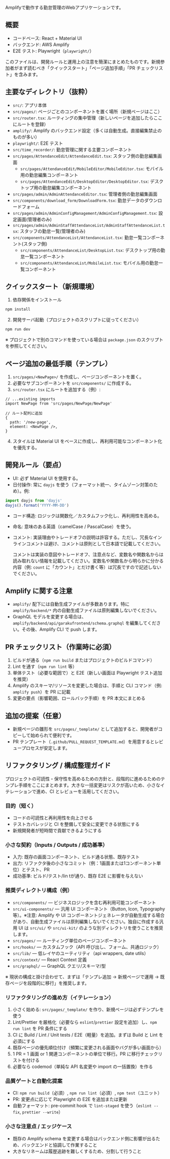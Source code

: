 Amplifyで動作する勤怠管理のWebアプリケーションです。

## 概要

- コードベース: React + Material UI
- バックエンド: AWS Amplify
- E2E テスト: Playwright（`playwright/`）

このファイルは、開発ルールと運用上の注意を簡潔にまとめたものです。新規参加者がまず読むべき「クイックスタート」「ページ追加手順」「PR チェックリスト」を含みます。

## 主要なディレクトリ（抜粋）

- `src/`: アプリ本体
- `src/pages/`: ページごとのコンポーネントを置く場所（新規ページはここ）
- `src/router.tsx`: ルーティングの集中管理（新しいページを追加したらここにルートを登録）
- `amplify/`: Amplify のバックエンド設定（多くは自動生成。直接編集禁止のものが多い）
- `playwright/`: E2E テスト
- `src/time_recorder/`: 勤怠管理に関する主要コンポーネント
- `src/pages/AttendanceEdit/AttendanceEdit.tsx`: スタッフ側の勤怠編集画面
  - `src/pages/AttendanceEdit/MobileEditor/MobileEditor.tsx`: モバイル用の勤怠編集コンポーネント
  - `src/pages/AttendanceEdit/DesktopEditor/DesktopEditor.tsx`: デスクトップ用の勤怠編集コンポーネント
- `src/pages/admin/AdminAttendanceEditor.tsx`: 管理者側の勤怠編集画面
- `src/components/download_form/DownloadForm.tsx`: 勤怠データのダウンロードフォーム
- `src/pages/admin/AdminConfigManagement/AdminConfigManagement.tsx`: 設定画面(管理者のみ)
- `src/pages/admin/AdminStaffAttendanceList/AdminStaffAttendanceList.tsx`: スタッフの勤怠一覧(管理者のみ)
- `src/components/AttendanceList/AttendanceList.tsx`: 勤怠一覧コンポーネント(スタッフ側)
  - `src/components/AttendanceList/DesktopList.tsx`: デスクトップ用の勤怠一覧コンポーネント
  - `src/components/AttendanceList/MobileList.tsx`: モバイル用の勤怠一覧コンポーネント

## クイックスタート（新規環境）

1. 依存関係をインストール

```bash
npm install
```

2. 開発サーバ起動（プロジェクトのスクリプトに従ってください）

```bash
npm run dev
```

※ プロジェクトで別のコマンドを使っている場合は `package.json` のスクリプトを参照してください。

## ページ追加の最低手順（テンプレ）

1. `src/pages/<NewPage>/` を作成し、ページコンポーネントを置く。
2. 必要なサブコンポーネントを `src/components/` に作成する。
3. `src/router.tsx` にルートを追加する（例）:

```tsx
// ...existing imports
import NewPage from 'src/pages/NewPage/NewPage'

// ルート配列に追加
{
  path: '/new-page',
  element: <NewPage />,
}
```

4. スタイルは Material UI をベースに作成し、再利用可能なコンポーネント化を優先する。

## 開発ルール（要点）

- UI: 必ず Material UI を使用する。
- 日付操作: 常に `dayjs` を使う（フォーマット統一、タイムゾーン対策のため）。例:

```js
import dayjs from 'dayjs'
dayjs().format('YYYY-MM-DD')
```

- コード構造: ロジックは関数化／カスタムフック化し、再利用性を高める。
- 命名: 意味のある英語（camelCase / PascalCase）を使う。
- コメント: 実装理由やトレードオフの説明は許容する。ただし、冗長なインラインコメントは避け、コメントは原則として日本語で記載してください。

  コメントは実装の意図やトレードオフ、注意点など、変数名や関数名からは読み取れない情報を記載してください。変数名や関数名から明らかに分かる内容（例: `count` に「カウント」とだけ書く等）は冗長ですので記述しないでください。

## Amplify に関する注意

- `amplify/` 配下には自動生成ファイルが多数あります。特に `amplify/backend/*` 内の自動生成ファイルは原則編集しないでください。
- GraphQL モデルを変更する場合は、`amplify/backend/api/garakufrontend/schema.graphql` を編集してください。その後、Amplify CLI で push します。

## PR チェックリスト（作業時に必須）

1. ビルドが通る（`npm run build` またはプロジェクトのビルドコマンド）
2. Lint を通す（`npm run lint` 等）
3. 単体テスト（必要な範囲で）と E2E（新しい画面は Playwright テスト追加を推奨）
4. Amplify のスキーマ/リソースを変更した場合は、手順と CLI コマンド（例: `amplify push`）を PR に記載
5. 変更の要点（影響範囲、ロールバック手順）を PR 本文にまとめる

## 追加の提案（任意）

- 新規ページの雛形を `src/pages/_template/` として追加すると、開発者がコピーして始められて便利です。
- PR テンプレート（`.github/PULL_REQUEST_TEMPLATE.md`）を用意するとレビュープロセスが安定します。

## リファクタリング / 構成整理ガイド

プロジェクトの可読性・保守性を高めるための方針と、段階的に進めるためのテンプレ手順をここにまとめます。大きな一括変更はリスクが高いため、小さなイテレーションで進め、CI とレビューを活用してください。

### 目的（短く）
- コードの可読性と再利用性を向上させる
- テストカバレッジと CI を整備して安全に変更できる状態にする
- 新規開発者が短時間で貢献できるようにする

### 小さな契約（Inputs / Outputs / 成功基準）
- 入力: 既存の画面コンポーネント、ビルド通る状態、既存テスト
- 出力: リファクタ後の小さなコミット（例：1画面または1コンポーネント単位）とテスト、PR
- 成功基準: ビルド/テスト/lin tが通り、既存 E2E に影響を与えない

### 推奨ディレクトリ構成（例）

- `src/components/` — ビジネスロジックを含む再利用可能コンポーネント
- `src/ui-components/` — 汎用 UI コンポーネント（Button, Icon, Typography 等）。※注意: Amplify や UI コンポーネントジェネレータが自動生成する場合があり、自動生成ファイルは原則編集しないでください。独自に作成する汎用 UI は `src/ui/` や `src/ui-kit/` のような別ディレクトリを使うことを推奨します。
- `src/pages/` — ルーティング単位のページコンポーネント
- `src/hooks/` — カスタムフック（API 呼び出し、フォーム、共通ロジック）
- `src/lib/` — 低レイヤのユーティリティ（api wrappers, date utils）
- `src/context/` — React Context 定義
- `src/graphql/` — GraphQL クエリ/スキーマ/型

※ 現状の構成と掛け合わせて、まずは「テンプレ追加 → 新規ページで運用 → 既存ページを段階的に移行」を推奨します。

### リファクタリングの進め方（イテレーション）

1. 小さく始める: `src/pages/_template/` を作り、新規ページは必ずテンプレを使う
2. Lint/Prettier を厳格化（必要なら `eslint`/`prettier` 設定を追加）し、`npm run lint` を PR 条件にする
3. CI に Build / Lint / Unit tests / E2E（軽量）を追加。まずは Build と Lint を必須にする
4. 既存ページの優先順位付け（頻繁に変更される画面やバグが多い画面から）
5. 1 PR = 1 画面 or 1 関連コンポーネントの単位で移行。PR に移行チェックリストを付ける
6. 必要なら codemod（単純な API 名変更や import の一括置換）を作る

### 品質ゲートと自動化提案

- CI: `npm run build`（必須）, `npm run lint`（必須）, `npm test`（ユニット）
- PR: 変更点に応じて Playwright の E2E を追加または更新
- 自動フォーマット: pre-commit hook で `lint-staged` を使う（`eslint --fix`, `prettier --write`）

### 小さな注意点 / エッジケース

- 既存の Amplify schema を変更する場合はバックエンド側に影響が出るため、バックエンドと協調して作業すること
- 大きなリネームは履歴追跡を難しくするため、分割して行うこと
